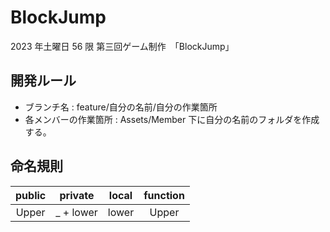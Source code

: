 # BlockJump
2023 年土曜日 56 限 第三回ゲーム制作　「BlockJump」

## 開発ルール
- ブランチ名 : feature/自分の名前/自分の作業箇所
- 各メンバーの作業箇所 : Assets/Member 下に自分の名前のフォルダを作成する。

## 命名規則
|public|private|local|function|
|:--:|:--:|:--:|:--:|
|Upper|_ + lower|lower|Upper|
